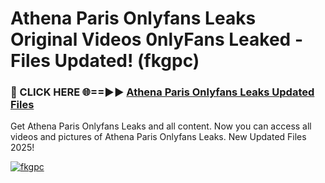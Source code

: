 # Athena Paris Onlyfans Leaks Original Videos 0nlyFans Leaked - Files Updated! (fkgpc)

<h3>🔴 CLICK HERE 🌐==►► <a href="https://tinyurl.com/x26r9saj" rel="nofollow">Athena Paris Onlyfans Leaks Updated Files</a></h3>

Get Athena Paris Onlyfans Leaks and all content. Now you can access all videos and pictures of Athena Paris Onlyfans Leaks. New Updated Files 2025!

[![fkgpc](https://i.imgur.com/LkgZPqh.gif)](https://tinyurl.com/x26r9saj)
